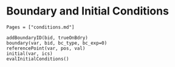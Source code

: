 # Boundary and Initial Conditions

```@index
Pages = ["conditions.md"]
```

```@docs
addBoundaryID(bid, trueOnBdry)
boundary(var, bid, bc_type, bc_exp=0)
referencePoint(var, pos, val)
initial(var, ics)
evalInitialConditions()
```
